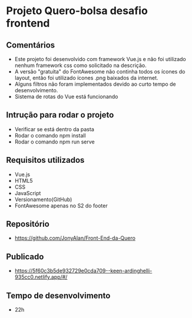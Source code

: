 
# Projeto Quero-bolsa desafio frontend


## Comentários
* Este projeto foi desenvolvido com framework Vue.js e não foi utilizado nenhum framework
css como solicitado na descrição.
* A versão "gratuita" do FontAwesome não continha todos os ícones do layout, então foi utilizado
ícones .png baixados da internet.
* Alguns filtros não foram implementados devido ao curto tempo de desenvolvimento.
* Sistema de rotas do Vue está funcionando


## Intrução para rodar o projeto
* Verificar se está dentro da pasta <Front-End-da-Quero>
* Rodar o comando npm install
* Rodar o comando npm run serve
 

## Requisitos utilizados
* Vue.js
* HTML5
* CSS 
* JavaScript
* Versionamento(GitHub)
* FontAwesome apenas no S2 do footer


## Repositório
* https://github.com/JonyAlan/Front-End-da-Quero

## Publicado
* https://5f60c3b5de932729e0cda709--keen-ardinghelli-935cc0.netlify.app/#/

## Tempo de desenvolvimento
* 22h

